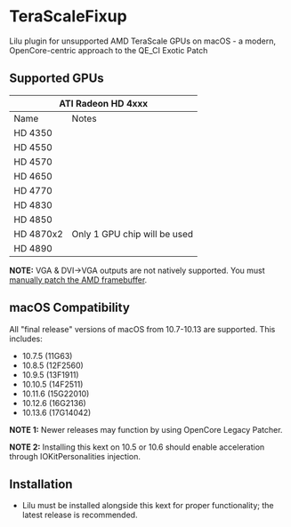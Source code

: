 # TeraScaleFixup
Lilu plugin for unsupported AMD TeraScale GPUs on macOS - a modern, OpenCore-centric approach to the QE_CI Exotic Patch

## Supported GPUs
<table>
    <thead>
        <tr>
            <th colspan=3>ATI Radeon HD 4xxx</th>
        </tr>
    </thead>
    <tbody>
        <tr>
            <td>Name</td>
            <td>Notes</td>
        </tr>
        <tr>
            <td>HD 4350</td>
            <td></td>
        </tr>
        <tr>
            <td>HD 4550</td>
            <td></td>
        </tr>
        <tr>
            <td>HD 4570</td>
            <td></td>
        </tr>
        <tr>
            <td>HD 4650</td>
            <td></td>
        </tr>
        <tr>
            <td>HD 4770</td>
            <td></td>
        </tr>
        <tr>
            <td>HD 4830</td>
            <td></td>
        </tr>
        <tr>
            <td>HD 4850</td>
            <td></td>
        </tr>
        <tr>
            <td>HD 4870x2</td>
            <td>Only 1 GPU chip will be used</td>
        </tr>
        <tr>
            <td>HD 4890</td>
            <td></td>
        </tr>
    </tbody>
</table>

**NOTE:** VGA & DVI->VGA outputs are not natively supported. You must [manually patch the AMD framebuffer](https://www.tonymacx86.com/threads/guide-how-to-patch-amd-framebuffers-for-high-sierra-using-clover.235409/).

## macOS Compatibility
All "final release" versions of macOS from 10.7-10.13 are supported. This includes:
- 10.7.5 (11G63)
- 10.8.5 (12F2560)
- 10.9.5 (13F1911)
- 10.10.5 (14F2511)
- 10.11.6 (15G22010)
- 10.12.6 (16G2136)
- 10.13.6 (17G14042)

**NOTE 1:** Newer releases may function by using OpenCore Legacy Patcher.

**NOTE 2:** Installing this kext on 10.5 or 10.6 should enable acceleration through IOKitPersonalities injection.

## Installation
- Lilu must be installed alongside this kext for proper functionality; the latest release is recommended.